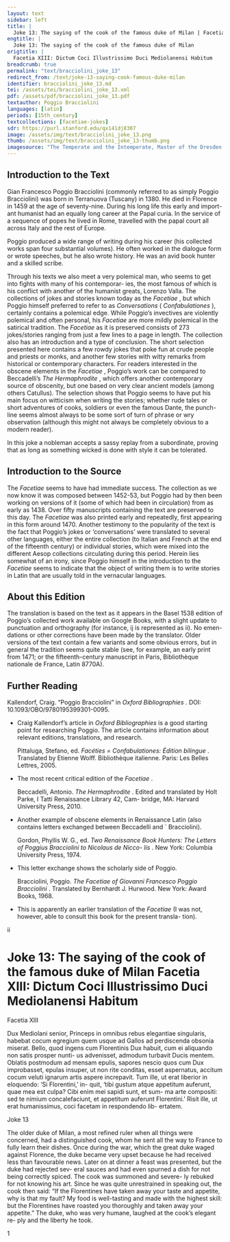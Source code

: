```yaml
---
layout: text
sidebar: left
title: |
  Joke 13: The saying of the cook of the famous duke of Milan | Facetia XIII: Dictum Coci Illustrissimo Duci Mediolanensi Habitum
engtitle: |
  Joke 13: The saying of the cook of the famous duke of Milan
origtitle: |
  Facetia XIII: Dictum Coci Illustrissimo Duci Mediolanensi Habitum
breadcrumb: true
permalink: "text/bracciolini_joke_13"
redirect_from: /text/joke-13-saying-cook-famous-duke-milan
identifier: bracciolini_joke_13.md
tei: /assets/tei/bracciolini_joke_13.xml
pdf: /assets/pdf/bracciolini_joke_13.pdf
textauthor: Poggio Bracciolini
languages: [latin]
periods: [15th_century]
textcollections: [facetiae-jokes]
sdr: https://purl.stanford.edu/qx141dj8307
image: /assets/img/text/bracciolini_joke_13.png
thumb: /assets/img/text/bracciolini_joke_13-thumb.png
imagesource: "The Temperate and the Intemperate, Master of the Dresden Prayer Book, miniature from Valerius Maximus, The Memorable Deeds and Sayings of the Romans, Bruges, about 1470-80. The J. Paul Getty Museum, Ms. 43, recto"
---
```

<h2>Introduction to the Text</h2>
<p>Gian Francesco Poggio Bracciolini (commonly referred to as simply Poggio Bracciolini) was born in Terranuova (Tuscany) in 1380. He died in Florence in 1459 at the age of seventy-nine. During his long life this early and import- ant humanist had an equally long career at the Papal curia. In the service of a sequence of popes he lived in Rome, travelled with the papal court all across Italy and the rest of Europe.</p>

<p>Poggio produced a wide range of writing during his career (his collected works span four substantial volumes). He often worked in the dialogue form or wrote speeches, but he also wrote history. He was an avid book hunter and a skilled scribe.</p>

<p>Through his texts we also meet a very polemical man, who seems to get into fights with many of his contemporar- ies, the most famous of which is his conflict with another of the humanist greats, Lorenzo Valla. The collections of jokes and stories known today as the <i> Facetiae</i> , but which Poggio himself preferred to refer to as <i> Conversations </i> (<i> Confabulationes</i> ), certainly contains a polemical edge. While Poggio’s invectives are violently polemical and often personal, his <i> Facetiae </i> are more mildly polemical in the satirical tradition. The <i> Facetiae </i> as it is preserved consists of 273 jokes/stories ranging from just a few lines to a page in length. The collection also has an introduction and a type of conclusion. The short selection presented here contains a few rowdy jokes that poke fun at crude people and priests or monks, and another few stories with witty remarks from historical or contemporary characters. For readers interested in the obscene elements in the <i> Facetiae</i> , Poggio’s work can be compared to Beccadelli’s <i> The Hermaphrodite</i> , which offers another contemporary source of obscenity, but one based on very clear ancient models (among others Catullus). The selection shows that Poggio seems to have put his main focus on witticism when writing the stories; whether rude tales or short adventures of cooks, soldiers or even the famous Dante, the punch- line seems almost always to be some sort of turn of phrase or wry observation (although this might not always be completely obvious to a modern reader).</p>

<p>In this joke a nobleman accepts a sassy replay from a subordinate, proving that as long as something wicked is done with style it can be tolerated.</p>

<h2>Introduction to the Source</h2>
<p>The <i> Facetiae </i> seems to have had immediate success. The collection as we now know it was composed between 1452-53, but Poggio had by then been working on versions of it (some of which had been in circulation) from as early as 1438. Over fifty manuscripts containing the text are preserved to this day. The <i> Facetiae </i> was also printed early and repeatedly, first appearing in this form around 1470. Another testimony to the popularity of the text is the fact that Poggio’s jokes or ‘conversations’ were translated to several other languages, either the entire collection (to Italian and French at the end of the fifteenth century) or individual stories, which were mixed into the different Aesop collections circulating during this period. Herein lies somewhat of an irony, since Poggio himself in the introduction to the <i> Facetiae </i> seems to indicate that the object of writing them is to write stories in Latin that are usually told in the vernacular languages.</p>

<h2>About this Edition</h2>
<p>The translation is based on the text as it appears in the Basel 1538 edition of Poggio’s collected work available on Google Books, with a slight update to punctuation and orthography (for instance, ij is represented as ii). No emen- dations or other corrections have been made by the translator. Older versions of the text contain a few variants and some obvious errors, but in general the tradition seems quite stable (see, for example, an early print from 1471; or the fifteenth-century manuscript in Paris, Bibliothèque nationale de France, Latin 8770A).</p>

<h2>Further Reading</h2>
<p>Kallendorf, Craig. “Poggio Bracciolini” in <i> Oxford Bibliographies</i> . DOI: 10.1093/OBO/9780195399301-0095.</p>
<ul id="l1">
<li>
<p>Craig Kallendorf’s article in <em>Oxford Bibliographies</em> is a good starting point for researching Poggio. The article contains information about relevant editions, translations, and research.</p>
<p>Pittaluga, Stefano, ed. <i> Facéties = Confabulationes: Édition bilingue</i> . Translated by Etienne Wolff. Bibliothèque italienne. Paris: Les Belles Lettres, 2005.</p>
</li>
<li>
<p>The most recent critical edition of the <em>Facetiae</em> .</p>
<p>Beccadelli, Antonio. <i> The Hermaphrodite</i> . Edited and translated by Holt Parke, I Tatti Renaissance Library 42, Cam- bridge, MA: Harvard University Press, 2010.</p>
</li>
<li>
<p>Another example of obscene elements in Renaissance Latin (also contains letters exchanged between Beccadelli and ` Bracciolini).</p>
<p>Gordon, Phyllis W. G., ed. <i> Two Renaissance Book Hunters: The Letters of Poggius Bracciolini to Nicolaus de Nicco- lis</i> . New York: Columbia University Press, 1974.</p>
</li>
<li>
<p>This letter exchange shows the scholarly side of Poggio.</p>
<p>Bracciolini, Poggio. <i> The Facetiae of Giovanni Francesco Poggio Bracciolini</i> . Translated by Bernhardt J. Hurwood. New York: Award Books, 1968.</p>
</li>
<li>
<p>This is apparently an earlier translation of the <em>Facetiae</em> (I was not, however, able to consult this book for the present transla- tion).</p>
</li>
</ul>

<p>ii</p>
<h1>Joke 13: The saying of the cook of the famous duke of Milan Facetia XIII: Dictum Coci Illustrissimo Duci Mediolanensi Habitum</h1>

<p>Facetia XIII</p>

<p>Dux Mediolani senior, Princeps in omnibus rebus elegantiae singularis, habebat cocum egregium quem usque ad Gallos ad perdiscenda obsonia miserat. Bello, quod ingens cum Florentinis Dux habuit, cum ei aliquando non satis prosper nunti- us advenisset, admodum turbavit Ducis mentem. Oblatis postmodum ad mensam epulis, sapores nescio quos cum Dux improbasset, epulas insuper, ut non rite conditas, esset aspernatus, accitum cocum veluti ignarum artis aspere increpavit. Tum ille, ut erat liberior in eloquendo: ‘Si Florentini,’ in- quit, ‘tibi gustum atque appetitum auferunt, quae mea est culpa? Cibi enim mei sapidi sunt, et sum- ma arte compositi: sed te nimium concalefaciunt, et appetitum auferunt Florentini.’ Risit ille, ut erat humanissimus, coci facetam in respondendo lib- ertatem.</p>
<p>Joke 13</p>

<p>The older duke of Milan, a most refined ruler when all things were concerned, had a distinguished cook, whom he sent all the way to France to fully learn their dishes. Once during the war, which the great duke waged against Florence, the duke became very upset because he had received less than favourable news. Later on at dinner a feast was presented, but the duke had rejected sev- eral sauces and had even spurned a dish for not being correctly spiced. The cook was summoned and severe- ly rebuked for not knowing his art. Since he was quite unrestrained in speaking out, the cook then said: “If the Florentines have taken away your taste and appetite, why is that my fault? My food is well-tasting and made with the highest skill: but the Florentines have roasted you thoroughly and taken away your appetite.” The duke, who was very humane, laughed at the cook’s elegant re- ply and the liberty he took.</p>

<p>1</p>
